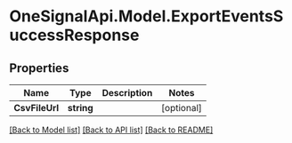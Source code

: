 # OneSignalApi.Model.ExportEventsSuccessResponse

## Properties

Name | Type | Description | Notes
------------ | ------------- | ------------- | -------------
**CsvFileUrl** | **string** |  | [optional] 

[[Back to Model list]](../README.md#documentation-for-models) [[Back to API list]](../README.md#documentation-for-api-endpoints) [[Back to README]](../README.md)

